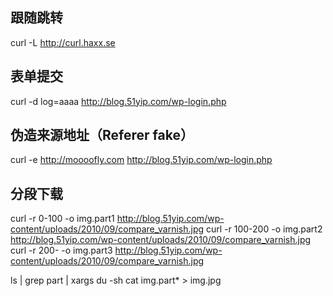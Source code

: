 

## 跟随跳转

curl -L http://curl.haxx.se

## 表单提交

curl -d log=aaaa http://blog.51yip.com/wp-login.php


## 伪造来源地址（Referer fake）

curl -e http://moooofly.com http://blog.51yip.com/wp-login.php


## 分段下载

curl -r 0-100 -o img.part1 http://blog.51yip.com/wp-content/uploads/2010/09/compare_varnish.jpg
curl -r 100-200 -o img.part2 http://blog.51yip.com/wp-content/uploads/2010/09/compare_varnish.jpg
curl -r 200- -o img.part3 http://blog.51yip.com/wp-content/uploads/2010/09/compare_varnish.jpg

ls | grep part | xargs du -sh
cat img.part* > img.jpg
